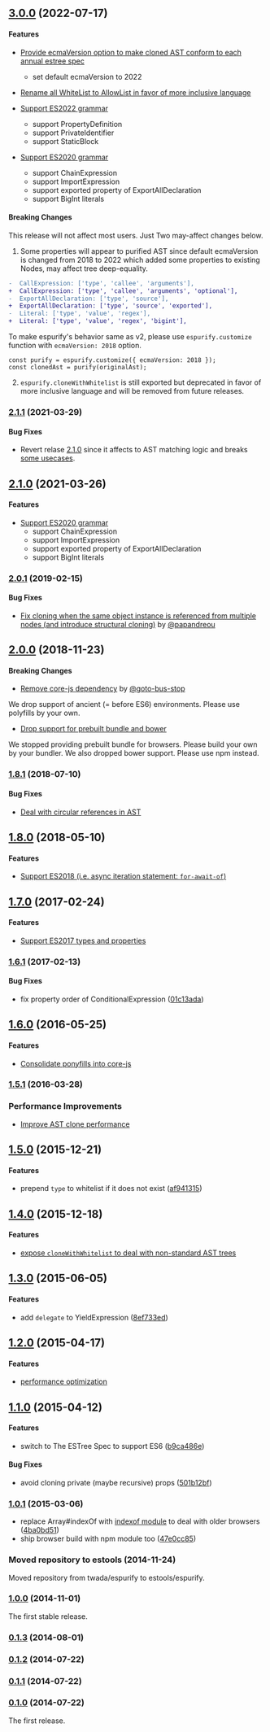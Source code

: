 ## [3.0.0](https://github.com/estools/espurify/releases/tag/v3.0.0) (2022-07-17)


#### Features

* [Provide ecmaVersion option to make cloned AST conform to each annual estree spec](https://github.com/estools/espurify/pull/26)
  * set default ecmaVersion to 2022

* [Rename all WhiteList to AllowList in favor of more inclusive language](https://github.com/estools/espurify/pull/27)

* [Support ES2022 grammar](https://github.com/estools/espurify/commit/f80cfb6f2cc0a44ea4d971312bb52ce449b4c070)
  * support PropertyDefinition
  * support PrivateIdentifier
  * support StaticBlock

* [Support ES2020 grammar](https://github.com/estools/espurify/pull/21)
  * support ChainExpression
  * support ImportExpression
  * support exported property of ExportAllDeclaration
  * support BigInt literals


#### Breaking Changes

This release will not affect most users. Just Two may-affect changes below.

1. Some properties will appear to purified AST since default ecmaVersion is changed from 2018 to 2022 which added some properties to existing Nodes, may affect tree deep-equality.

```diff
-  CallExpression: ['type', 'callee', 'arguments'],
+  CallExpression: ['type', 'callee', 'arguments', 'optional'],
-  ExportAllDeclaration: ['type', 'source'],
+  ExportAllDeclaration: ['type', 'source', 'exported'],
-  Literal: ['type', 'value', 'regex'],
+  Literal: ['type', 'value', 'regex', 'bigint'],
```

To make espurify's behavior same as v2, please use `espurify.customize` function with `ecmaVersion: 2018` option.
```
const purify = espurify.customize({ ecmaVersion: 2018 });
const clonedAst = purify(originalAst);
```

2. `espurify.cloneWithWhitelist` is still exported but deprecated in favor of more inclusive language and will be removed from future releases.


### [2.1.1](https://github.com/estools/espurify/releases/tag/v2.1.1) (2021-03-29)


#### Bug Fixes

* Revert relase [2.1.0](https://github.com/estools/espurify/releases/tag/v2.1.0) since it affects to AST matching logic and breaks [some usecases](https://github.com/unassert-js/unassert/issues/18).


## [2.1.0](https://github.com/estools/espurify/releases/tag/v2.1.0) (2021-03-26)


#### Features

* [Support ES2020 grammar](https://github.com/estools/espurify/pull/21)
  * support ChainExpression
  * support ImportExpression
  * support exported property of ExportAllDeclaration
  * support BigInt literals


### [2.0.1](https://github.com/estools/espurify/releases/tag/v2.0.1) (2019-02-15)


#### Bug Fixes

* [Fix cloning when the same object instance is referenced from multiple nodes (and introduce structural cloning)](https://github.com/estools/espurify/pull/13) by [@papandreou](https://github.com/papandreou)


## [2.0.0](https://github.com/estools/espurify/releases/tag/v2.0.0) (2018-11-23)


#### Breaking Changes

* [Remove core-js dependency](https://github.com/estools/espurify/pull/12) by [@goto-bus-stop](https://github.com/goto-bus-stop)

We drop support of ancient (= before ES6) environments. Please use polyfills by your own.

* [Drop support for prebuilt bundle and bower](https://github.com/estools/espurify/commit/266670edb6249ec2316265bd1845515c1de5f344)

We stopped providing prebuilt bundle for browsers. Please build your own by your bundler. We also dropped bower support. Please use npm instead.


### [1.8.1](https://github.com/estools/espurify/releases/tag/v1.8.1) (2018-07-10)


#### Bug Fixes

* [Deal with circular references in AST](https://github.com/estools/espurify/pull/11)


## [1.8.0](https://github.com/estools/espurify/releases/tag/v1.8.0) (2018-05-10)


#### Features

* [Support ES2018 (i.e. async iteration statement: `for-await-of`)](https://github.com/estools/espurify/pull/10)


## [1.7.0](https://github.com/estools/espurify/releases/tag/v1.7.0) (2017-02-24)


#### Features

* [Support ES2017 types and properties](https://github.com/estools/espurify/pull/8)


### [1.6.1](https://github.com/estools/espurify/releases/tag/v1.6.1) (2017-02-13)


#### Bug Fixes

* fix property order of ConditionalExpression ([01c13ada](https://github.com/estools/espurify/commit/01c13adac4ab304c9e5a50bc9bd16f60ad2e872b))


## [1.6.0](https://github.com/estools/espurify/releases/tag/v1.6.0) (2016-05-25)


#### Features

* [Consolidate ponyfills into core-js](https://github.com/estools/espurify/pull/6)


### [1.5.1](https://github.com/estools/espurify/releases/tag/v1.5.1) (2016-03-28)


### Performance Improvements

* [Improve AST clone performance](https://github.com/estools/espurify/pull/5)


## [1.5.0](https://github.com/estools/espurify/releases/tag/v1.5.0) (2015-12-21)


#### Features

* prepend `type` to whitelist if it does not exist ([af941315](https://github.com/estools/espurify/commit/af9413158f12af40cdbadf155c83ec681b3f60cb))


## [1.4.0](https://github.com/estools/espurify/releases/tag/v1.4.0) (2015-12-18)


#### Features

* [expose `cloneWithWhitelist` to deal with non-standard AST trees](https://github.com/estools/espurify/pull/4)


## [1.3.0](https://github.com/estools/espurify/releases/tag/v1.3.0) (2015-06-05)


#### Features

* add `delegate` to YieldExpression ([8ef733ed](https://github.com/estools/espurify/commit/8ef733edf15b49958265c1a866dd57802eda07c2))


## [1.2.0](https://github.com/estools/espurify/releases/tag/v1.2.0) (2015-04-17)


#### Features

* [performance optimization](https://github.com/estools/espurify/pull/1)


## [1.1.0](https://github.com/estools/espurify/releases/tag/v1.1.0) (2015-04-12)


#### Features

* switch to The ESTree Spec to support ES6 ([b9ca486e](https://github.com/estools/espurify/commit/b9ca486ed94f149e1f957ff7890899f171add03b))


#### Bug Fixes

* avoid cloning private (maybe recursive) props ([501b12bf](https://github.com/estools/espurify/commit/501b12bf86816ded4f5183a075a9d08da0ef22bf))


### [1.0.1](https://github.com/estools/espurify/releases/tag/v1.0.1) (2015-03-06)


* replace Array#indexOf with [indexof module](https://www.npmjs.com/package/indexof) to deal with older browsers ([4ba0bd51](https://github.com/estools/espurify/commit/4ba0bd5155ad657e4beb3338dfcd79e443e40d10))
* ship browser build with npm module too ([47e0cc85](https://github.com/estools/espurify/commit/47e0cc85a5d5b92b281ed80216d6908bed591515))


### Moved repository to estools (2014-11-24)


Moved repository from twada/espurify to estools/espurify.


### [1.0.0](https://github.com/estools/espurify/releases/tag/v1.0.0) (2014-11-01)


The first stable release.


### [0.1.3](https://github.com/estools/espurify/releases/tag/v0.1.3) (2014-08-01)


### [0.1.2](https://github.com/estools/espurify/releases/tag/v0.1.2) (2014-07-22)


### [0.1.1](https://github.com/estools/espurify/releases/tag/v0.1.1) (2014-07-22)


### [0.1.0](https://github.com/estools/espurify/releases/tag/v0.1.0) (2014-07-22)


The first release.
